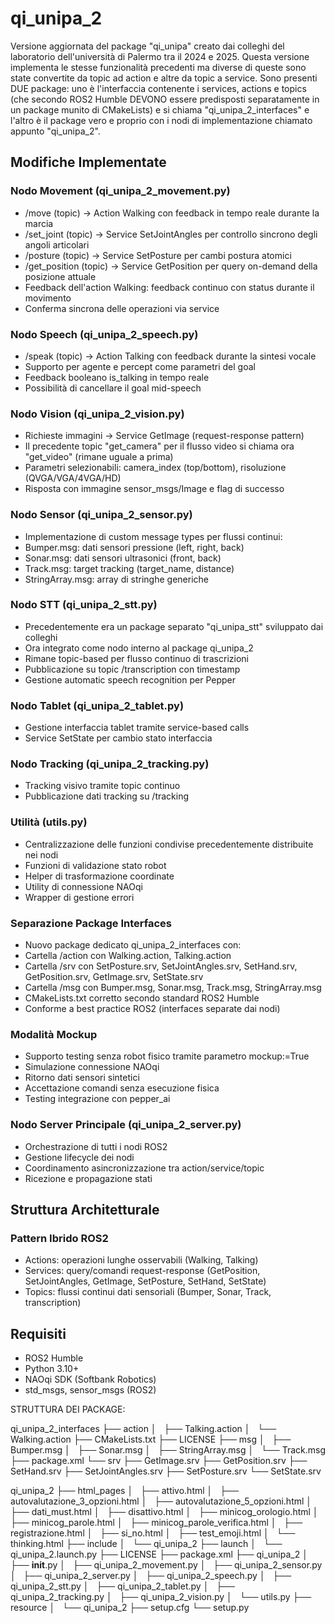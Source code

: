 # qi_unipa_2

Versione aggiornata del package "qi_unipa" creato dai colleghi del laboratorio dell'università di Palermo tra il 2024 e 2025. Questa versione implementa le stesse funzionalità precedenti ma diverse di queste sono state convertite da topic ad action e altre da topic a service. Sono presenti DUE package: uno è l'interfaccia contenente i services, actions e topics (che secondo ROS2 Humble DEVONO essere predisposti separatamente in un package munito di CMakeLists) e si chiama "qi_unipa_2_interfaces" e l'altro è il package vero e proprio con i nodi di implementazione chiamato appunto "qi_unipa_2".

## Modifiche Implementate

### Nodo Movement (qi_unipa_2_movement.py)
- /move (topic) -> Action Walking con feedback in tempo reale durante la marcia
- /set_joint (topic) -> Service SetJointAngles per controllo sincrono degli angoli articolari
- /posture (topic) -> Service SetPosture per cambi postura atomici
- /get_position (topic) -> Service GetPosition per query on-demand della posizione attuale
- Feedback dell'action Walking: feedback continuo con status durante il movimento
- Conferma sincrona delle operazioni via service

### Nodo Speech (qi_unipa_2_speech.py)
- /speak (topic) -> Action Talking con feedback durante la sintesi vocale
- Supporto per agente e percept come parametri del goal
- Feedback booleano is_talking in tempo reale
- Possibilità di cancellare il goal mid-speech

### Nodo Vision (qi_unipa_2_vision.py)
- Richieste immagini -> Service GetImage (request-response pattern)
- Il precedente topic "get_camera" per il flusso video si chiama ora "get_video" (rimane uguale a prima)
- Parametri selezionabili: camera_index (top/bottom), risoluzione (QVGA/VGA/4VGA/HD)
- Risposta con immagine sensor_msgs/Image e flag di successo

### Nodo Sensor (qi_unipa_2_sensor.py)
- Implementazione di custom message types per flussi continui:
- Bumper.msg: dati sensori pressione (left, right, back)
- Sonar.msg: dati sensori ultrasonici (front, back)
- Track.msg: target tracking (target_name, distance)
- StringArray.msg: array di stringhe generiche

### Nodo STT (qi_unipa_2_stt.py)
- Precedentemente era un package separato "qi_unipa_stt" sviluppato dai colleghi
- Ora integrato come nodo interno al package qi_unipa_2
- Rimane topic-based per flusso continuo di trascrizioni
- Pubblicazione su topic /transcription con timestamp
- Gestione automatic speech recognition per Pepper

### Nodo Tablet (qi_unipa_2_tablet.py)
- Gestione interfaccia tablet tramite service-based calls
- Service SetState per cambio stato interfaccia

### Nodo Tracking (qi_unipa_2_tracking.py)
- Tracking visivo tramite topic continuo
- Pubblicazione dati tracking su /tracking

### Utilità (utils.py)
- Centralizzazione delle funzioni condivise precedentemente distribuite nei nodi
- Funzioni di validazione stato robot
- Helper di trasformazione coordinate
- Utility di connessione NAOqi
- Wrapper di gestione errori

### Separazione Package Interfaces
- Nuovo package dedicato qi_unipa_2_interfaces con:
- Cartella /action con Walking.action, Talking.action
- Cartella /srv con SetPosture.srv, SetJointAngles.srv, SetHand.srv, GetPosition.srv, GetImage.srv, SetState.srv
- Cartella /msg con Bumper.msg, Sonar.msg, Track.msg, StringArray.msg
- CMakeLists.txt corretto secondo standard ROS2 Humble
- Conforme a best practice ROS2 (interfaces separate dai nodi)

### Modalità Mockup
- Supporto testing senza robot fisico tramite parametro mockup:=True
- Simulazione connessione NAOqi
- Ritorno dati sensori sintetici
- Accettazione comandi senza esecuzione fisica
- Testing integrazione con pepper_ai

### Nodo Server Principale (qi_unipa_2_server.py)
- Orchestrazione di tutti i nodi ROS2
- Gestione lifecycle dei nodi
- Coordinamento asincronizzazione tra action/service/topic
- Ricezione e propagazione stati

## Struttura Architetturale

### Pattern Ibrido ROS2
- Actions: operazioni lunghe osservabili (Walking, Talking)
- Services: query/comandi request-response (GetPosition, SetJointAngles, GetImage, SetPosture, SetHand, SetState)
- Topics: flussi continui dati sensoriali (Bumper, Sonar, Track, transcription)


## Requisiti

- ROS2 Humble
- Python 3.10+
- NAOqi SDK (Softbank Robotics)
- std_msgs, sensor_msgs (ROS2)

STRUTTURA DEI PACKAGE:

qi_unipa_2_interfaces
├── action
│   ├── Talking.action
│   └── Walking.action
├── CMakeLists.txt
├── LICENSE
├── msg
│   ├── Bumper.msg
│   ├── Sonar.msg
│   ├── StringArray.msg
│   └── Track.msg
├── package.xml
└── srv
    ├── GetImage.srv
    ├── GetPosition.srv
    ├── SetHand.srv
    ├── SetJointAngles.srv
    ├── SetPosture.srv
    └── SetState.srv

qi_unipa_2
├── html_pages
│   ├── attivo.html
│   ├── autovalutazione_3_opzioni.html
│   ├── autovalutazione_5_opzioni.html
│   ├── dati_must.html
│   ├── disattivo.html
│   ├── minicog_orologio.html
│   ├── minicog_parole.html
│   ├── minicog_parole_verifica.html
│   ├── registrazione.html
│   ├── si_no.html
│   ├── test_emoji.html
│   └── thinking.html
├── include
│   └── qi_unipa_2
├── launch
│   └── qi_unipa_2.launch.py
├── LICENSE
├── package.xml
├── qi_unipa_2
│   ├── __init__.py
│   ├── qi_unipa_2_movement.py
│   ├── qi_unipa_2_sensor.py
│   ├── qi_unipa_2_server.py
│   ├── qi_unipa_2_speech.py
│   ├── qi_unipa_2_stt.py
│   ├── qi_unipa_2_tablet.py
│   ├── qi_unipa_2_tracking.py
│   ├── qi_unipa_2_vision.py
│   └── utils.py
├── resource
│   └── qi_unipa_2
├── setup.cfg
└── setup.py
